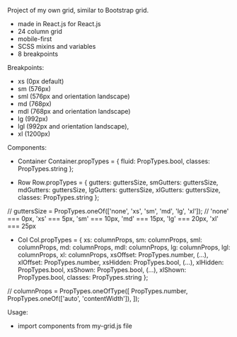Project of my own grid, similar to Bootstrap grid.

- made in React.js for React.js
- 24 column grid
- mobile-first
- SCSS mixins and variables
- 8 breakpoints

Breakpoints: 
- xs (0px default)
- sm (576px)
- sml (576px and orientation landscape)
- md (768px)
- mdl (768px and orientation landscape)
- lg (992px)
- lgl (992px and orientation landscape),
- xl (1200px)

Components:
- Container 
Container.propTypes = {
  fluid: PropTypes.bool,
  classes: PropTypes.string
};

- Row 
Row.propTypes = {
  gutters: guttersSize,
  smGutters: guttersSize,
  mdGutters: guttersSize,
  lgGutters: guttersSize,
  xlGutters: guttersSize,
  classes: PropTypes.string
};

// guttersSize = PropTypes.oneOf(['none', 'xs', 'sm', 'md', 'lg', 'xl']);
// 'none' === 0px, 'xs' === 5px, 'sm' === 10px, 'md' === 15px, 'lg' === 20px, 'xl' === 25px

- Col 
Col.propTypes = {
  xs: columnProps,
  sm: columnProps,
  sml: columnProps,
  md: columnProps,
  mdl: columnProps,
  lg: columnProps,
  lgl: columnProps,
  xl: columnProps,
  xsOffset: PropTypes.number,
  (...),
  xlOffset: PropTypes.number,
  xsHidden: PropTypes.bool,
  (...),
  xlHidden: PropTypes.bool,
  xsShown: PropTypes.bool,
  (...),
  xlShown: PropTypes.bool,
  classes: PropTypes.string
};

// columnProps = PropTypes.oneOfType([
  PropTypes.number,
  PropTypes.oneOf(['auto', 'contentWidth']),
]);

Usage:
- import components from my-grid.js file

